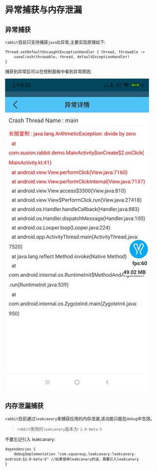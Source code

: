 # 异常捕获与内存泄漏

## 异常捕获

`rabbit`目前只支持捕获`java层`异常,主要实现原理如下:

```
Thread.setDefaultUncaughtExceptionHandler { thread, throwable ->
    saveCrash(throwable, thread, defaultExceptionHandler)
}
```

捕获到异常后可以在控制面板中看到异常原因:

![](./pic/crash.jpg)

## 内存泄漏捕获

`rabbit`目前通过`leakcanary`来捕获应用的内存泄漏,该功能只能在`debug`中生效。

> `rabbit`使用的`leakcanary`版本为: `2.0-beta-5`

不要忘记引入 leakcanary:

```
dependencies {
    debugImplementation "com.squareup.leakcanary:leakcanary-android:$2.0-beta-5" //如果使用leakcanary的话，需要引入leakcanary
}
```
